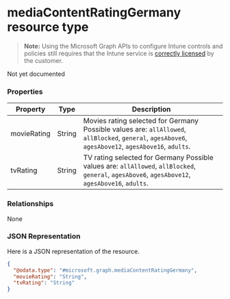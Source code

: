 ﻿# mediaContentRatingGermany resource type> **Note:** Using the Microsoft Graph APIs to configure Intune controls and policies still requires that the Intune service is [correctly licensed](https://www.microsoft.com/en-us/cloud-platform/microsoft-intune-pricing) by the customer.

Not yet documented
### Properties
|Property|Type|Description|
|---|---|---|
|movieRating|String|Movies rating selected for Germany Possible values are: `allAllowed`, `allBlocked`, `general`, `agesAbove6`, `agesAbove12`, `agesAbove16`, `adults`.|
|tvRating|String|TV rating selected for Germany Possible values are: `allAllowed`, `allBlocked`, `general`, `agesAbove6`, `agesAbove12`, `agesAbove16`, `adults`.|

### Relationships
None
### JSON Representation
Here is a JSON representation of the resource.
<!-- {
  "blockType": "resource",
  "keyProperty": "id",
  "@odata.type": "microsoft.graph.mediaContentRatingGermany"
}
-->
```json
{
  "@odata.type": "#microsoft.graph.mediaContentRatingGermany",
  "movieRating": "String",
  "tvRating": "String"
}
```



